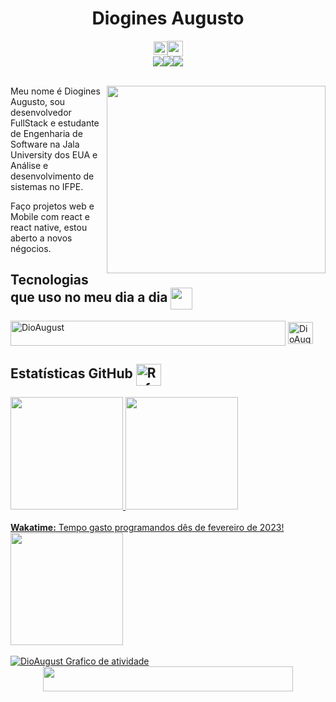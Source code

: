 <center><h1>Diogines Augusto</h1></center>

<div style="display: flex; justify-content: center; align-items: center;">
    <img height="22em" src="https://wakatime.com/badge/user/dd0960ca-a819-4407-a960-c470e301a6f1.svg" alt="Total time coded since Feb 1 2023" /></a>   
    <img height="25em" src="https://komarev.com/ghpvc/?username=your-github-DioAugust&style=flat-square&label=Contador+De+Visitas"/>
</div>

<div style="display: flex; justify-content: center; align-items: center;"> 
 <a href="https://discordapp.com/users/Kyojin#9792" target="_blank"><img src="https://img.shields.io/badge/Discord-7289DA?style=for-the-badge&logo=discord&logoColor=white" target="_blank"></a> 
  <a href = "mailto:doginisaugusto1@gmail.com"><img src="https://img.shields.io/badge/-Gmail-%23333?style=for-the-badge&logo=gmail&logoColor=white" target="_blank"></a>
  <a href="https://www.linkedin.com/in/diogines-augusto-1539ab19a/" target="_blank"><img src="https://img.shields.io/badge/-LinkedIn-%230077B5?style=for-the-badge&logo=linkedin&logoColor=white" target="_blank"></a> 
</div>

</br>

<div>
  <img align="right" src="https://user-images.githubusercontent.com/40190879/210110304-c9cdda8a-21fe-4c1e-a4d1-26cdb1b13c3b.png" width="350" height="300" />
  <p>
    Meu nome é Diogines Augusto, sou desenvolvedor FullStack e estudante de Engenharia de Software na Jala University dos EUA e Análise e desenvolvimento de sistemas no IFPE.
  </p>
  <p>
    Faço projetos web e Mobile com react e react native, estou aberto a novos négocios.
  </p>
 </div>
 
 ## Tecnologias que uso no meu dia a dia <img  align="center" height="35" width="35" src="https://user-images.githubusercontent.com/40190879/210109134-8860b18c-3e9a-4db5-ba25-f833e191577b.png" />
<div style="display: inline_block">
  <img align="center" alt="DioAugust" height="40" width="440" src="https://skills.thijs.gg/icons?i=js,ts,html,css,react,nodejs,py,java,mysql,git,figma">
  <img  align="center" alt="DioAugust" height="35" width="40" src="https://cdn.jsdelivr.net/gh/devicons/devicon/icons/linux/linux-original.svg" />
  
</div>

## Estatísticas GitHub <img  align="center" alt="Rafa-Linux" height="35" width="40" src="https://user-images.githubusercontent.com/40190879/210110839-e4d7670e-6add-48ab-a625-0197778411e2.png" /> 
<div>
  <a href="https://github.com/DioAugust">
  <img height="180em" 
    src="https://github-readme-stats-git-masterrstaa-rickstaa.vercel.app/api?username=DioAugust&show_icons=true&theme=merko&include_all_commits=true&count_private=true"/>
  <img height="180em" 
    src="https://github-readme-stats-git-masterrstaa-rickstaa.vercel.app/api/top-langs/?username=DioAugust&show_icons=true&layout=compact&langs_count=8&theme=merko&cache_seconds=7200"/>
</div>
</br>
  <b>Wakatime:</b> Tempo gasto programandos dês de fevereiro de 2023!
  <div>
    <img height="180em" 
      src="https://github-readme-stats.vercel.app/api/wakatime?username=@DioAugust&langs_count=5&layout=compact&theme=merko"/>
  </div>
  


</br>
<div>
   <a href="https://github.com/ashutosh00710/github-readme-activity-graph"><img alt="DioAugust Grafico de atividade" src="https://github-readme-activity-graph.cyclic.app/graph/?username=DioAugust&theme=merko&hide_border=true" /></a>
</div>

<div style="display: flex; justify-content: center; align-items: center;">
  <img height="40" width="400" src="https://profile-counter.glitch.me/DioAugust/count.svg" />
</div>

</br>
<img style="display: none;" src="https://hit.yhype.me/github/profile?user_id=40190879"/>

